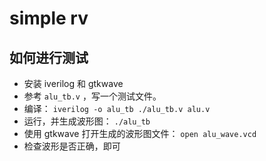 # simple rv
## 如何进行测试

- 安装 iverilog 和 gtkwave
- 参考 `alu_tb.v` ，写一个测试文件。
- 编译： `iverilog -o alu_tb ./alu_tb.v alu.v`
- 运行，并生成波形图： `./alu_tb`
- 使用 gtkwave 打开生成的波形图文件： `open alu_wave.vcd`
- 检查波形是否正确，即可
